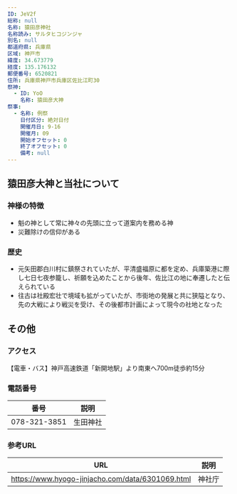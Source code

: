 ```yaml
---
ID: JeV2f
総称: null
名称: 猿田彦神社
名称読み: サルタヒコジンジャ
別名: null
都道府県: 兵庫県
区域: 神戸市
緯度: 34.673779
経度: 135.176132
郵便番号: 6520821
住所: 兵庫県神戸市兵庫区佐比江町30
祭神:
  - ID: YoO
    名称: 猿田彦大神
祭事:
  - 名称: 例祭
    日付区分: 絶対日付
    開催月日: 9-16
    開催月: 09
    開始オフセット: 0
    終了オフセット: 0
    備考: null
---
```


## 猿田彦大神と当社について

### 神様の特徴

- 魁の神として常に神々の先頭に立って道案内を務める神
- 災難除けの信仰がある

### 歴史

- 元矢田郡白川村に鎮祭されていたが、平清盛福原に都を定め、兵庫築港に際し七日七夜参籠し、祈願を込めたことから後年、佐比江の地に奉遷したと伝えられている
- 往古は社殿宏壮で境域も拡がっていたが、市街地の発展と共に狭隘となり、先の大戦により戦災を受け、その後都市計画によって現今の社地となった

## その他

### アクセス

【電車・バス】神戸高速鉄道「新開地駅」より南東へ700m徒歩約15分

### 電話番号

| 番号         | 説明     |
| ------------ | -------- |
| 078-321-3851 | 生田神社 |

### 参考URL

| URL                                              | 説明   |
| ------------------------------------------------ | ------ |
| https://www.hyogo-jinjacho.com/data/6301069.html | 神社庁 |
